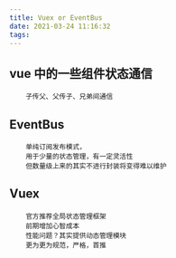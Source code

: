 ```yaml
---
title: Vuex or EventBus
date: 2021-03-24 11:16:32
tags:
---
```


## vue 中的一些组件状态通信

```
    子传父、父传子、兄弟间通信
```

## EventBus

```
    单纯订阅发布模式，
    用于少量的状态管理，有一定灵活性
    但数量级上来的其实不进行封装将变得难以维护
```

## Vuex

```
    官方推荐全局状态管理框架
    前期增加心智成本
    性能问题？其实提供动态管理模块
    更为更为规范，严格，首推
```
